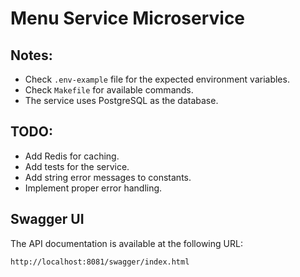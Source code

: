 # Menu Service Microservice

## Notes:

- Check `.env-example` file for the expected environment variables.
- Check `Makefile` for available commands.
- The service uses PostgreSQL as the database.

## TODO:

- Add Redis for caching.
- Add tests for the service.
- Add string error messages to constants.
- Implement proper error handling.

## Swagger UI
The API documentation is available at the following URL:

```
http://localhost:8081/swagger/index.html
```